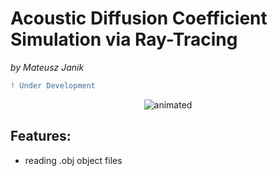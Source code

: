 # **Acoustic Diffusion Coefficient Simulation via Ray-Tracing**
*by Mateusz Janik*

```diff
! Under Development
```

<p align="center">
<img src="githubContent/demo.gif" alt="animated" />
</p>

## Features:
- reading .obj object files

